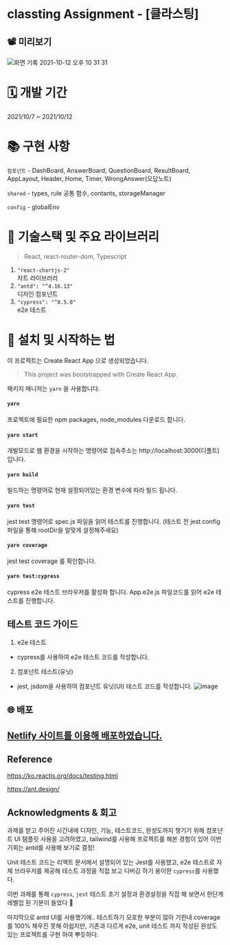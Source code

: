 # classting Assignment - [클라스팅]

## 📽 미리보기

![화면 기록 2021-10-12 오후 10 31 31](https://user-images.githubusercontent.com/61695175/136965898-e4a74837-8088-4765-ae6d-f90491a54e9a.gif)

# 🗓 개발 기간

2021/10/7 ~ 2021/10/12

# 📚 구현 사항

`컴포넌트` - DashBoard, AnswerBoard, QuestionBoard, ResultBoard, AppLayout, Header, Home, Timer, WrongAnswer(오답노트)

`shared` - types, rule 공통 함수, contants, storageManager

`config` - globalEnv

# 🔨 기술스택 및 주요 라이브러리

> React, react-router-dom, Typescript

1. `"react-chartjs-2"` <br/>
   차트 라이브러리
2. `"antd": "^4.16.13"` <br/>
   디자인 컴포넌트
3. `"cypress": "^8.5.0"` <br/>
   e2e 테스트

# 📱 설치 및 시작하는 법

이 프로젝트는 Create React App 으로 생성되었습니다.

> This project was bootstrapped with Create React App.

패키지 매니저는 `yarn` 을 사용합니다.

#### `yarn`

프로젝트에 필요한 npm packages, node_modules 다운로드 합니다.

#### `yarn start`

개발모드로 웹 환경을 시작하는 명령어로
접속주소는 http://localhost:3000(디폴트) 입니다.

#### `yarn build`

빌드하는 명령어로 현재 설정되어있는 환경 변수에 따라 빌드 됩니다.

#### `yarn test`

jest test 명령어로 spec.js 파일을 읽어 테스트를 진행합니다.
(테스트 전 jest.config 파일을 통해 rootDir을 알맞게 설정해주세요)
#### `yarn coverage`

jest test coverage 를 확인합니다.

#### `yarn test:cypress`

cypress e2e 테스트 브라우저를 활성화 합니다.
App.e2e.js 파일코드를 읽어 e2e 테스트를 진행합니다.

## 테스트 코드 가이드

1. e2e 테스트

- cypress를 사용하여 e2e 테스트 코드를 작성합니다.

2. 컴포넌트 테스트(유닛)

- jest, jsdom을 사용하여 컴포넌트 유닛(UI) 테스트 코드를 작성합니다.
  ![image](https://user-images.githubusercontent.com/61695175/136965424-d1c13d3d-9e49-45f8-9f6c-c3f09fbcf2b1.png)

## 🌐 배포

## [Netlify 사이트를 이용해 배포하였습니다.](https://mystifying-goldberg-3eb356.netlify.app)

## Reference

https://ko.reactjs.org/docs/testing.html

https://ant.design/

## Acknowledgments & 회고

과제를 받고 주어진 시간내에 디자인, 기능, 테스트코드, 완성도까지 챙기기 위해 컴포넌트 UI 템플릿 사용을 고려하였고, tailwind를 사용해 프로젝트를 해본 경험이 있어 이번기회는 antd를 사용해 보기로 결정!

Unit 테스트 코드는 리액트 문서에서 설명되어 있는 Jest를 사용했고, e2e 테스트로 자체 브라우저를 제공해 테스트 과정을 직접 보고 디버깅 하기 용이한 `cypress`를 사용했다.

이번 과제를 통해 `cypress`, `jest` 테스트 초기 설정과 환경설정을 직접 해 보면서 한단계 레벨업 된 기분이 들었다 🥳

마지막으로 antd UI를 사용했기에.. 테스트하기 모호한 부분이 많아 기한내 coverage를 100% 채우진 못해 아쉽지만, 기존과 다르게 e2e, unit 테스트 까지 작성된 완성도 있는 프로젝트를 구현 하여 뿌듯하다.
